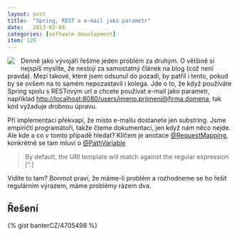 ```yaml
---
layout: post
title:  "Spring, REST a e-mail jako parametr"
date:   2013-02-09
categories: [software development]
item: 120
---
```

<div style="float: left; margin: 0 1em 1em 0; text-align: center;"><img src="http://static.springsource.org/images/spring_green_on_white_160x90.png" /></div>Denně jako vývojáři řešíme jeden problém za druhým. O většině si nejspíš myslíte, že nestojí za samostatný článek na blog (což není pravda). Mezi takové, které jsem odsunul do pozadí, by patřil i tento, pokud by se ovšem na to samém nepozastavil i kolega. Jde o to, že když používáte Spring spolu s RESTovým url a chcete používat e-mail jako parametr,<br/> například <a href="http://localhost:8080/users/jmeno.prijmeni@firma.domena">http://localhost:8080/users/jmeno.prijmeni@firma.domena</a>, tak kód vyžaduje drobnou úpravu.
<!--more-->

Při implementaci překvapí, že místo e-mailu dostanete jen substring. Jsme empiričtí programátoři, takže čteme dokumentaci, jen když nám něco nejde. Ale kde a co v tomto případě hledat? Klíčem je anotace <a href="http://static.springsource.org/spring/docs/3.1.x/javadoc-api/org/springframework/web/bind/annotation/RequestMapping.html">@RequestMapping</a>, konkrétně se tam mluví o <a href="http://static.springsource.org/spring/docs/3.1.x/javadoc-api/org/springframework/web/bind/annotation/PathVariable.html">@PathVariable</a>

> By default, the URI template will match against the regular expression [^\.]

Vidíte to tam? Bonmot praví, že máme-li problém a rozhodneme se ho řešit regulárním výrazem, máme problémy rázem dva.

Řešení
------
{% gist banterCZ/4705498 %}